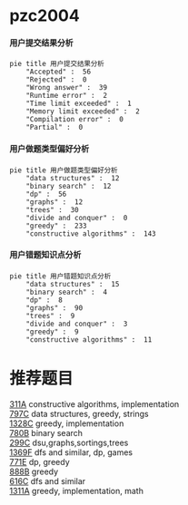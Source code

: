 # pzc2004

<!-- tabs:start -->



#### **用户提交结果分析**

```mermaid
pie title 用户提交结果分析
    "Accepted" :  56
    "Rejected" :  0
    "Wrong answer" :  39
    "Runtime error" :  2
    "Time limit exceeded" :  1
    "Memory limit exceeded" :  2
    "Compilation error" :  0
    "Partial" :  0
```

#### **用户做题类型偏好分析**

```mermaid
pie title 用户做题类型偏好分析
    "data structures" :  12
    "binary search" :  12
    "dp" :  56
    "graphs" :  12
    "trees" :  30
    "divide and conquer" :  0
    "greedy" :  233
    "constructive algorithms" :  143
```
#### **用户错题知识点分析**

```mermaid
pie title 用户错题知识点分析
    "data structures" :  15
    "binary search" :  4
    "dp" :  8
    "graphs" :  90
    "trees" :  9
    "divide and conquer" :  3
    "greedy" :  9
    "constructive algorithms" :  11
```



<!-- tabs:end -->
# 推荐题目
[311A](https://codeforces.com/contest/311/problem/A)		constructive algorithms,
                        implementation		  
[797C](https://codeforces.com/contest/797/problem/C)		data structures,
                        greedy,
                        strings		  
[1328C](https://codeforces.com/contest/1328/problem/C)		greedy,
                        implementation		  
[780B](https://codeforces.com/contest/780/problem/B)		binary search		  
[299C](https://codeforces.com/contest/299/problem/C)		dsu,graphs,sortings,trees		  
[1369F](https://codeforces.com/contest/1369/problem/F)		dfs and similar,
                        dp,
                        games		  
[771E](https://codeforces.com/contest/771/problem/E)		dp,
                        greedy		  
[888B](https://codeforces.com/contest/888/problem/B)		greedy		  
[616C](https://codeforces.com/contest/616/problem/C)		dfs and similar		  
[1311A](https://codeforces.com/contest/1311/problem/A)		greedy,
                        implementation,
                        math		  
